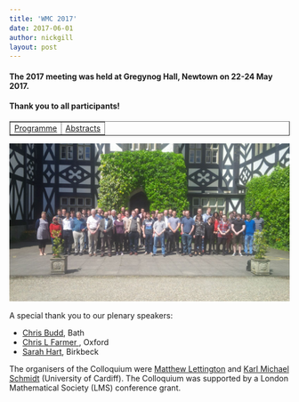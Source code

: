 ```yaml
---
title: 'WMC 2017'
date: 2017-06-01
author: nickgill
layout: post
---
```



#### The 2017 meeting was held at Gregynog Hall, Newtown on 22-24 May 2017. 

#### Thank you to all participants!

<p>
<table width="100%" border="1">
  <tr>
    <td align="center"><a href = "https://www.cardiff.ac.uk/conferences/welsh-mathematics-colloquium-2017/programme">Programme</a> </td><td align="center"> <a href = "https://www.cardiff.ac.uk/conferences/welsh-mathematics-colloquium-2017/scientific-programme">Abstracts</a> </td></tr></table>
</p>

<img style="float: center;" src="/media/cardiff2017.jpg" width="750pt" alt="WIMCS2017" />


A special thank you to our plenary speakers:

- [Chris Budd](http://people.bath.ac.uk/mascjb/), Bath
- [Chris L Farmer ](https://www.maths.ox.ac.uk/people/chris.farmer), Oxford
- [Sarah Hart](http://www.bbk.ac.uk/ems/faculty/hart), Birkbeck

The organisers of the Colloquium were [Matthew Lettington](http://www.cardiff.ac.uk/people/view/140706-lettington-matthew) and [Karl Michael Schmidt](http://www.cardiff.ac.uk/people/view/98668-schmidt-karl) (University of Cardiff). The Colloquium was supported by a London Mathematical Society (LMS) conference grant.


